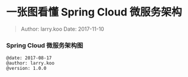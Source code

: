 一张图看懂 Spring Cloud 微服务架构
===

> Author: larry.koo Date: 2017-11-10

### Spring Cloud 微服务架构图

```
@date: 2017-08-17
@author: larry.koo
@version: 1.0.0
```
